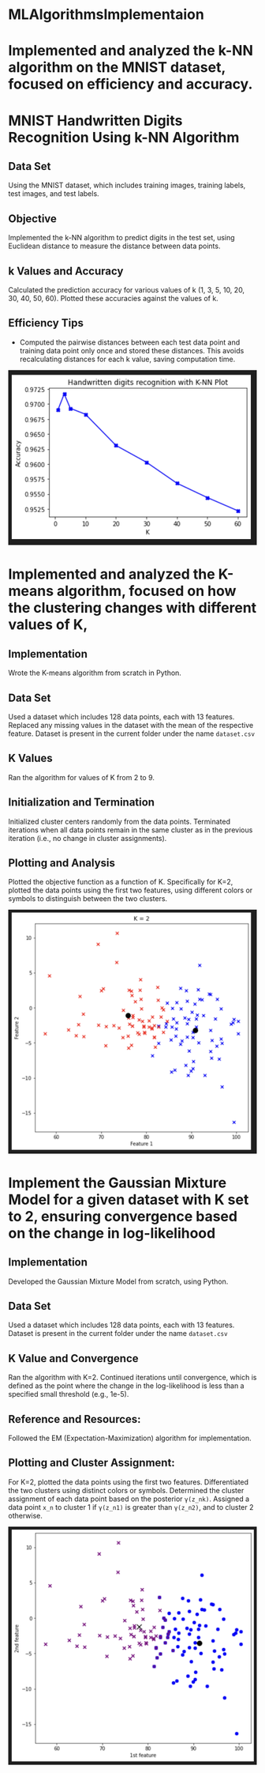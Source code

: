 # MLAlgorithmsImplementaion

# Implemented and analyzed the k-NN algorithm on the MNIST dataset, focused on efficiency and accuracy.

# MNIST Handwritten Digits Recognition Using k-NN Algorithm

## Data Set
Using the MNIST dataset, which includes training images, training labels, test images, and test labels.

## Objective
Implemented the k-NN algorithm to predict digits in the test set, using Euclidean distance to measure the distance between data points.

## k Values and Accuracy
Calculated the prediction accuracy for various values of k (1, 3, 5, 10, 20, 30, 40, 50, 60). Plotted these accuracies against the values of k.

## Efficiency Tips
- Computed the pairwise distances between each test data point and training data point only once and stored these distances. This avoids recalculating distances for each k value, saving computation time.

![Accuracy vs K plot](knn.png)

# Implemented and analyzed the K-means algorithm, focused on how the clustering changes with different values of K,

## Implementation
Wrote the K-means algorithm from scratch in Python.

## Data Set
Used a dataset which includes 128 data points, each with 13 features. Replaced any missing values in the dataset with the mean of the respective feature. Dataset is present in the current folder under the name `dataset.csv`

## K Values
Ran the algorithm for values of K from 2 to 9.

## Initialization and Termination
Initialized cluster centers randomly from the data points.
Terminated iterations when all data points remain in the same cluster as in the previous iteration (i.e., no change in cluster assignments).

## Plotting and Analysis
Plotted the objective function as a function of K.
Specifically for K=2, plotted the data points using the first two features, using different colors or symbols to distinguish between the two clusters.

![KMeans plot](kmeans.png)

# Implement the Gaussian Mixture Model for a given dataset with K set to 2, ensuring convergence based on the change in log-likelihood

## Implementation
Developed the Gaussian Mixture Model from scratch, using Python.


## Data Set
Used a dataset which includes 128 data points, each with 13 features. Dataset is present in the current folder under the name `dataset.csv`

## K Value and Convergence
Ran the algorithm with K=2. Continued iterations until convergence, which is defined as the point where the change in the log-likelihood is less than a specified small threshold (e.g., 1e-5).

## Reference and Resources:
Followed the EM (Expectation-Maximization) algorithm for implementation.


## Plotting and Cluster Assignment:
For K=2, plotted the data points using the first two features. Differentiated the two clusters using distinct colors or symbols.
Determined the cluster assignment of each data point based on the posterior `γ(z_nk)`. Assigned a data point `x_n` to cluster 1 if `γ(z_n1)` is greater than `γ(z_n2)`, and to cluster 2 otherwise.

![GMM plot](gmm.png)